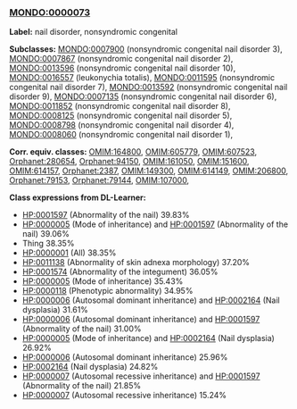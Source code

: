 
### [MONDO:0000073](http://purl.obolibrary.org/obo/MONDO_0000073)
**Label:** nail disorder, nonsyndromic congenital

**Subclasses:** [MONDO:0007900](http://purl.obolibrary.org/obo/MONDO_0007900) (nonsyndromic congenital nail disorder 3), [MONDO:0007867](http://purl.obolibrary.org/obo/MONDO_0007867) (nonsyndromic congenital nail disorder 2), [MONDO:0013596](http://purl.obolibrary.org/obo/MONDO_0013596) (nonsyndromic congenital nail disorder 10), [MONDO:0016557](http://purl.obolibrary.org/obo/MONDO_0016557) (leukonychia totalis), [MONDO:0011595](http://purl.obolibrary.org/obo/MONDO_0011595) (nonsyndromic congenital nail disorder 7), [MONDO:0013592](http://purl.obolibrary.org/obo/MONDO_0013592) (nonsyndromic congenital nail disorder 9), [MONDO:0007135](http://purl.obolibrary.org/obo/MONDO_0007135) (nonsyndromic congenital nail disorder 6), [MONDO:0011852](http://purl.obolibrary.org/obo/MONDO_0011852) (nonsyndromic congenital nail disorder 8), [MONDO:0008125](http://purl.obolibrary.org/obo/MONDO_0008125) (nonsyndromic congenital nail disorder 5), [MONDO:0008798](http://purl.obolibrary.org/obo/MONDO_0008798) (nonsyndromic congenital nail disorder 4), [MONDO:0008060](http://purl.obolibrary.org/obo/MONDO_0008060) (nonsyndromic congenital nail disorder 1), 

**Corr. equiv. classes:** [OMIM:164800](http://purl.obolibrary.org/obo/OMIM_164800), [OMIM:605779](http://purl.obolibrary.org/obo/OMIM_605779), [OMIM:607523](http://purl.obolibrary.org/obo/OMIM_607523), [Orphanet:280654](http://www.orpha.net/ORDO/Orphanet_280654), [Orphanet:94150](http://www.orpha.net/ORDO/Orphanet_94150), [OMIM:161050](http://purl.obolibrary.org/obo/OMIM_161050), [OMIM:151600](http://purl.obolibrary.org/obo/OMIM_151600), [OMIM:614157](http://purl.obolibrary.org/obo/OMIM_614157), [Orphanet:2387](http://www.orpha.net/ORDO/Orphanet_2387), [OMIM:149300](http://purl.obolibrary.org/obo/OMIM_149300), [OMIM:614149](http://purl.obolibrary.org/obo/OMIM_614149), [OMIM:206800](http://purl.obolibrary.org/obo/OMIM_206800), [Orphanet:79153](http://www.orpha.net/ORDO/Orphanet_79153), [Orphanet:79144](http://www.orpha.net/ORDO/Orphanet_79144), [OMIM:107000](http://purl.obolibrary.org/obo/OMIM_107000), 

**Class expressions from DL-Learner:**

- [HP:0001597](http://purl.obolibrary.org/obo/HP_0001597) (Abnormality of the nail) 39.83%
- [HP:0000005](http://purl.obolibrary.org/obo/HP_0000005) (Mode of inheritance) and [HP:0001597](http://purl.obolibrary.org/obo/HP_0001597) (Abnormality of the nail) 39.06%
- Thing 38.35%
- [HP:0000001](http://purl.obolibrary.org/obo/HP_0000001) (All) 38.35%
- [HP:0011138](http://purl.obolibrary.org/obo/HP_0011138) (Abnormality of skin adnexa morphology) 37.20%
- [HP:0001574](http://purl.obolibrary.org/obo/HP_0001574) (Abnormality of the integument) 36.05%
- [HP:0000005](http://purl.obolibrary.org/obo/HP_0000005) (Mode of inheritance) 35.43%
- [HP:0000118](http://purl.obolibrary.org/obo/HP_0000118) (Phenotypic abnormality) 34.95%
- [HP:0000006](http://purl.obolibrary.org/obo/HP_0000006) (Autosomal dominant inheritance) and [HP:0002164](http://purl.obolibrary.org/obo/HP_0002164) (Nail dysplasia) 31.61%
- [HP:0000006](http://purl.obolibrary.org/obo/HP_0000006) (Autosomal dominant inheritance) and [HP:0001597](http://purl.obolibrary.org/obo/HP_0001597) (Abnormality of the nail) 31.00%
- [HP:0000005](http://purl.obolibrary.org/obo/HP_0000005) (Mode of inheritance) and [HP:0002164](http://purl.obolibrary.org/obo/HP_0002164) (Nail dysplasia) 26.92%
- [HP:0000006](http://purl.obolibrary.org/obo/HP_0000006) (Autosomal dominant inheritance) 25.96%
- [HP:0002164](http://purl.obolibrary.org/obo/HP_0002164) (Nail dysplasia) 24.82%
- [HP:0000007](http://purl.obolibrary.org/obo/HP_0000007) (Autosomal recessive inheritance) and [HP:0001597](http://purl.obolibrary.org/obo/HP_0001597) (Abnormality of the nail) 21.85%
- [HP:0000007](http://purl.obolibrary.org/obo/HP_0000007) (Autosomal recessive inheritance) 15.24%


